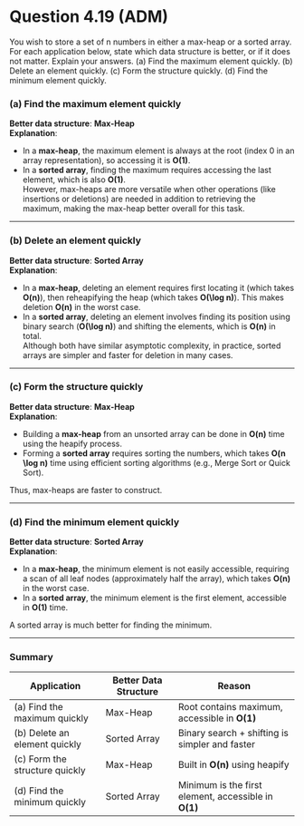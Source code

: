 # Question 4.19 (ADM)
You wish to store a set of n numbers in either a max-heap or a sorted array.
For each application below, state which data structure is better, or if it does not
matter. Explain your answers.
(a) Find the maximum element quickly.
(b) Delete an element quickly.
(c) Form the structure quickly.
(d) Find the minimum element quickly.



### (a) **Find the maximum element quickly**  
**Better data structure**: **Max-Heap**  
**Explanation**:  
- In a **max-heap**, the maximum element is always at the root (index 0 in an array representation), so accessing it is **O(1)**.  
- In a **sorted array**, finding the maximum requires accessing the last element, which is also **O(1)**.  
However, max-heaps are more versatile when other operations (like insertions or deletions) are needed in addition to retrieving the maximum, making the max-heap better overall for this task.  

---

### (b) **Delete an element quickly**  
**Better data structure**: **Sorted Array**  
**Explanation**:  
- In a **max-heap**, deleting an element requires first locating it (which takes **O(n)**), then reheapifying the heap (which takes **O(\log n)**). This makes deletion **O(n)** in the worst case.  
- In a **sorted array**, deleting an element involves finding its position using binary search (**O(\log n)**) and shifting the elements, which is **O(n)** in total.  
Although both have similar asymptotic complexity, in practice, sorted arrays are simpler and faster for deletion in many cases.  

---

### (c) **Form the structure quickly**  
**Better data structure**: **Max-Heap**  
**Explanation**:  
- Building a **max-heap** from an unsorted array can be done in **O(n)** time using the heapify process.  
- Forming a **sorted array** requires sorting the numbers, which takes **O(n \log n)** time using efficient sorting algorithms (e.g., Merge Sort or Quick Sort).  

Thus, max-heaps are faster to construct.

---

### (d) **Find the minimum element quickly**  
**Better data structure**: **Sorted Array**  
**Explanation**:  
- In a **max-heap**, the minimum element is not easily accessible, requiring a scan of all leaf nodes (approximately half the array), which takes **O(n)** in the worst case.  
- In a **sorted array**, the minimum element is the first element, accessible in **O(1)** time.  

A sorted array is much better for finding the minimum.  

---

### **Summary**  
| **Application**                | **Better Data Structure** | **Reason**                                   |
|---------------------------------|---------------------------|----------------------------------------------|
| (a) Find the maximum quickly    | Max-Heap                 | Root contains maximum, accessible in **O(1)** |
| (b) Delete an element quickly   | Sorted Array             | Binary search + shifting is simpler and faster |
| (c) Form the structure quickly  | Max-Heap                 | Built in **O(n)** using heapify              |
| (d) Find the minimum quickly    | Sorted Array             | Minimum is the first element, accessible in **O(1)** |